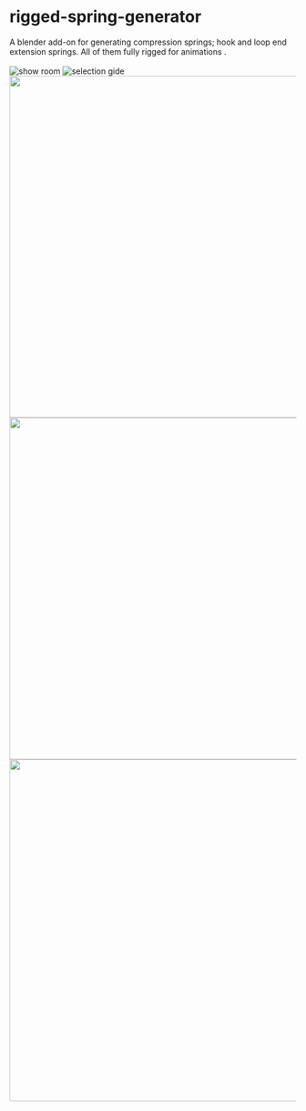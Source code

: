 # rigged-spring-generator
A blender add-on for generating compression springs; hook and loop end extension springs. All of them fully rigged for animations .<br><br>
<img alt="show room" src="https://user-images.githubusercontent.com/110791809/227812730-108f8b3e-379a-4da8-86c4-0538fe0eacc0.png">
<img alt="selection gide" src="https://user-images.githubusercontent.com/110791809/227813521-c2498879-659d-41ba-9b0c-84897104c870.jpg">
<img alt="" src="" width="1200" height="600">
<img alt="" src="" width="1200" height="600">
<img alt="" src="" width="1200" height="600">
